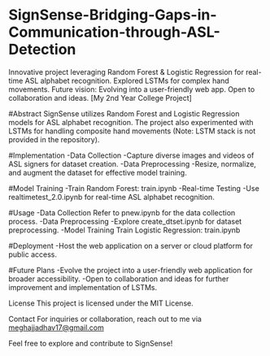 # SignSense-Bridging-Gaps-in-Communication-through-ASL-Detection
  Innovative project leveraging Random Forest &amp; Logistic Regression for real-time ASL alphabet recognition. Explored LSTMs for complex hand movements. Future vision: Evolving into a user-friendly web app. Open to collaboration and ideas. [My 2nd Year College Project] 

#Abstract
SignSense utilizes Random Forest and Logistic Regression models for ASL alphabet recognition. The project also experimented with LSTMs for handling composite hand movements (Note: LSTM stack is not provided in the repository).

#Implementation
-Data Collection
-Capture diverse images and videos of ASL signers for dataset creation.
-Data Preprocessing
-Resize, normalize, and augment the dataset for effective model training.

#Model Training
-Train Random Forest: train.ipynb
-Real-time Testing
-Use realtimetest_2.0.ipynb for real-time ASL alphabet recognition.

#Usage
-Data Collection
Refer to pnew.ipynb for the data collection process.
-Data Preprocessing
-Explore create_dtset.ipynb for dataset preprocessing.
-Model Training
Train Logistic Regression: train.ipynb

#Deployment
-Host the web application on a server or cloud platform for public access.

#Future Plans
-Evolve the project into a user-friendly web application for broader accessibility.
-Open to collaboration and ideas for further improvement and implementation of LSTMs.

License
This project is licensed under the MIT License.

Contact
For inquiries or collaboration, reach out to me via meghajjadhav17@gmail.com

Feel free to explore and contribute to SignSense!
